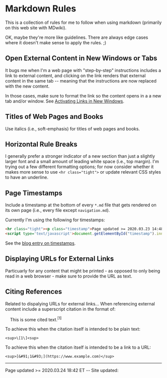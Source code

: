 # Markdown Rules

This is a collection of rules for me to follow when using markdown (primarily on this web site with MDwiki).

OK, maybe they're more like guidelines. There are always edge cases where it doesn't make sense to apply the rules. ;)

## Open External Content in New Windows or Tabs

It bugs me when I'm a web page with "step-by-step" instructions includes a link to external content, and clicking on the link renders that external content in the same tab -- meaning that the instructions are now replaced with the new content.

In those cases, make sure to format the link so the content opens in a a new tab and/or window.  See [Activating Links in New Windows]( /pages/tech_editing/markdown_notes.md#Activating_Links_in_New_Windows).

## Titles of Web Pages and Books

Use italics (i.e., soft-emphasis) for titles of web pages and books.

## Horizontal Rule Breaks

I generally prefer a stronger indicator of a new section than just a slightly larger font and a small amount of leading white space (i.e., top margin).  I'm trying out a few different formatting options; for now consider whether it makes more sense to use `<hr class="tight">` or update relevant CSS styles to have an underline.

## Page Timestamps

Include a timestamp at the bottom of every `*.md` file  that gets rendered on its own page (i.e., every file except `navigation.md`).

Currently I'm using the following for timestamps:

```HTML
<hr class="tight"><p class="timestamp">Page updated >= 2020.03.23 14:48 ET -- Site updated: <span id="timestamp"></span></p>
<script type='text/javascript'>document.getElementById("timestamp").innerHTML = Date(document.lastModified);</script>
```

See the [blog entry on timestamps](/pages/blog.md#03/23_-_MDwiki_and_File_Timestamps).

## Displaying URLs for External Links

Particuarly for any content that might be printed - as opposed to only being read in a web browser - make sure to provide the URL as text.

## Citing References

Related to dispalying URLs for external links... When referencing external content include a superscript citation in the format of:

&nbsp;&nbsp;&nbsp;&nbsp;This is some cited text.<sup>\[1\]</sup>

To achieve this when the citation itself is intended to be plain text:

    <sup>\[1\]<sup>
    
To achieve this when the citation itself is intended to be a link to a URL:

    <sup>[&#91;1&#93;](https://www.example.com)</sup>

<hr class="tight"><p class="timestamp">Page updated >= 2020.03.24 18:42 ET -- Site updated: <span id="timestamp"></span></p>
<script type='text/javascript'>document.getElementById("timestamp").innerHTML = Date(document.lastModified);</script>

